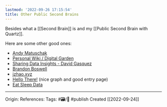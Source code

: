 ```yaml
---
lastmod: '2022-09-26 17:15:54'
title: Other Public Second Brains
---
```


Besides what a [[Second Brain]] is and my [[Public Second Brain with Quartz]].

Here are some other good ones:
- [Andy Matuschak](https://notes.andymatuschak.org/)
- [Personal Wiki / Digital Garden](https://strikingloo.github.io/wiki/)
- [Sharing Data Insights - David Gasquez](https://publish.obsidian.md/davidgasquez/Data/Sharing+Data+Insights)
- [Brandon Boswell](https://brandonkboswell.com/)
- [jzhao.xyz](https://jzhao.xyz/)
- [Hello There!](https://wiki.yigit.run/) (nice graph and good entry page)
- [Eat Sleep Data](https://eatsleepdata.com/)


---
Origin: 
References: 
Tags: #🗃/🌻 #publish 
Created [[2022-09-24]]